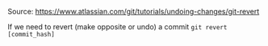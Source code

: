 Source: https://www.atlassian.com/git/tutorials/undoing-changes/git-revert

If we need to revert (make opposite or undo) a commit
`git revert [commit_hash]`